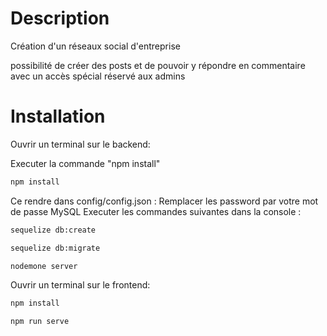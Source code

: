 
# Description
Création d'un réseaux social d'entreprise

possibilité de créer des posts et de pouvoir y répondre en commentaire avec un accès spécial réservé aux admins

# Installation

Ouvrir un terminal sur le backend:

Executer la commande "npm install"
```bash
npm install
```
Ce rendre dans config/config.json :
Remplacer les password par votre mot de passe MySQL
Executer les commandes suivantes dans la console :
```bash
sequelize db:create

sequelize db:migrate 

nodemone server
```
Ouvrir un terminal sur le frontend:

```bash
npm install
```
```bash
npm run serve
```








